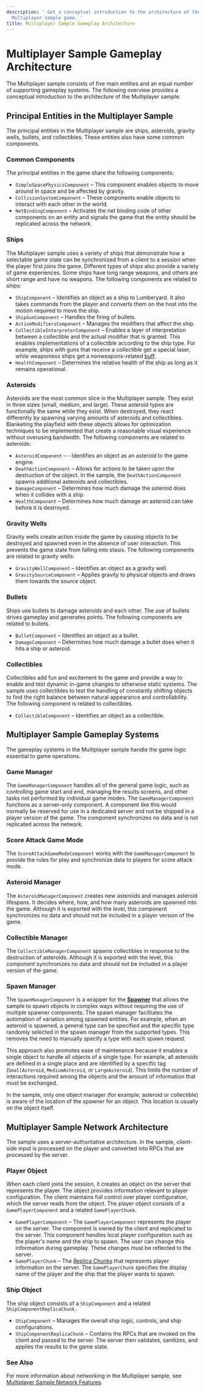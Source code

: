 ```yaml
---
description: ' Get a conceptual introduction to the architecture of the &ALYlong;
  Multiplayer sample game. '
title: Multiplayer Sample Gameplay Architecture
---
```

# Multiplayer Sample Gameplay Architecture<a name="sample-project-multiplayer-enhanced-architecture"></a>

The Multiplayer sample consists of five main entities and an equal number of supporting gameplay systems\. The following overview provides a conceptual introduction to the architecture of the Multiplayer sample\.

## Principal Entities in the Multiplayer Sample<a name="sample-project-multiplayer-enhanced-architecture-entities"></a>

The principal entities in the Multiplayer sample are ships, asteroids, gravity wells, bullets, and collectibles\. These entities also have some common components\.

### Common Components<a name="sample-project-multiplayer-enhanced-architecture-entities-common-components"></a>

The principal entities in the game share the following components:
+ `SimpleSpacePhysicsComponent` – This component enables objects to move around in space and be affected by gravity\.
+ `CollisionSystemComponent` – These components enable objects to interact with each other in the world\.
+ `NetBindingComponent` – Activates the net binding code of other components on an entity and signals the game that the entity should be replicated across the network\.

### Ships<a name="sample-project-multiplayer-enhanced-architecture-entities-ships"></a>

The Multiplayer sample uses a variety of ships that demonstrate how a selectable game state can be synchronized from a client to a session when the player first joins the game\. Different types of ships also provide a variety of game experiences\. Some ships have long range weapons, and others are short range and have no weapons\. The following components are related to ships:
+ `ShipComponent` – Identifies an object as a ship to Lumberyard\. It also takes commands from the player and converts them on the host into the motion required to move the ship\.
+ `ShipGunComponent` – Handles the firing of bullets\.
+ `ActiveModifiersComponent` – Manages the modifiers that affect the ship\.
+ `CollectibleInterpreterComponent` – Enables a layer of interpretation between a collectible and the actual modifier that is granted\. This enables implementations of a collectible according to the ship type\. For example, ships with guns that receive a collectible get a special laser, while weaponless ships get a nonweapons\-related [buff](https://en.wikipedia.org/wiki/Status_effect#Buffs)\.
+ `HealthComponent` – Determines the relative health of the ship as long as it remains operational\.

### Asteroids<a name="sample-project-multiplayer-enhanced-architecture-entities-asteroids"></a>

Asteroids are the most common slice in the Multiplayer sample\. They exist in three sizes \(small, medium, and large\)\. These asteroid types are functionally the same while they exist\. When destroyed, they react differently by spawning varying amounts of asteroids and collectibles\. Blanketing the playfield with these objects allows for optimization techniques to be implemented that create a reasonable visual experience without overusing bandwidth\. The following components are related to asteroids:
+ `AsteroidComponent` – \- Identifies an object as an asteroid to the game engine\.
+ `DeathActionComponent` – Allows for actions to be taken upon the destruction of the object\. In the sample, the `DeathActionComponent` spawns additional asteroids and collectibles\.
+ `DamageComponent` – Determines how much damage the asteroid does when it collides with a ship\.
+ `HealthComponent` – Determines how much damage an asteroid can take before it is destroyed\.

### Gravity Wells<a name="sample-project-multiplayer-enhanced-architecture-entities-gravity-wells"></a>

Gravity wells create action inside the game by causing objects to be destroyed and spawned even in the absence of user interaction\. This prevents the game state from falling into stasis\. The following components are related to gravity wells:
+ `GravityWellComponent` – Identifies an object as a gravity well\.
+ `GravitySourceComponent` – Applies gravity to physical objects and draws them towards the source object\.

### Bullets<a name="sample-project-multiplayer-enhanced-architecture-entities-bullets"></a>

Ships use bullets to damage asteroids and each other\. The use of bullets drives gameplay and generates points\. The following components are related to bullets\.
+ `BulletComponent` – Identifies an object as a bullet\.
+ `DamageComponent` – Determines how much damage a bullet does when it hits a ship or asteroid\.

### Collectibles<a name="sample-project-multiplayer-enhanced-architecture-entities-collectibles"></a>

Collectibles add fun and excitement to the game and provide a way to enable and test dynamic in\-game changes to otherwise static systems\. The sample uses collectibles to test the handling of constantly shifting objects to find the right balance between natural appearance and controllability\. The following component is related to collectibles\.
+ `CollectibleComponent` – Identifies an object as a collectible\.

## Multiplayer Sample Gameplay Systems<a name="sample-project-multiplayer-enhanced-architecture-gameplay-systems"></a>

The gameplay systems in the Multiplayer sample handle the game logic essential to game operations\.

### Game Manager<a name="sample-project-multiplayer-enhanced-architecture-game-manager"></a>

The `GameManagerComponent` handles all of the general game logic, such as controlling game start and end, managing the results screens, and other tasks not performed by individual game modes\. The `GameManagerComponent` functions as a server\-only component\. A component like this would normally be reserved for use in a dedicated server and not be shipped in a player version of the game\. The component synchronizes no data and is not replicated across the network\.

### Score Attack Game Mode<a name="sample-project-multiplayer-enhanced-architecture-score-attack-game-mode"></a>

The `ScoreAttackGameModeComponent` works with the `GameManagerComponent` to provide the rules for play and synchronize data to players for score attack mode\.

### Asteroid Manager<a name="sample-project-multiplayer-enhanced-architecture-asteroid-manager"></a>

The `AsteroidManagerComponent` creates new asteroids and manages asteroid lifespans\. It decides where, how, and how many asteroids are spawned into the game\. Although it is exported with the level, this component synchronizes no data and should not be included in a player version of the game\.

### Collectible Manager<a name="sample-project-multiplayer-enhanced-architecture-collectible-manager"></a>

The `CollectibleManagerComponent` spawns collectibles in response to the destruction of asteroids\. Although it is exported with the level, this component synchronizes no data and should not be included in a player version of the game\.

### Spawn Manager<a name="sample-project-multiplayer-enhanced-architecture-spawn-manager"></a>

The `SpawnManagerComponent` is a wrapper for the **[Spawner](/docs/userguide/components/spawner.md)** that allows the sample to spawn objects in complex ways without requiring the use of multiple spawner components\. The spawn manager facilitates the automation of variation among spawned entities\. For example, when an asteroid is spawned, a general type can be specified and the specific type randomly selected in the spawn manager from the supported types\. This removes the need to manually specify a type with each spawn request\.

This approach also promotes ease of maintenance because it enables a single object to handle all objects of a single type\. For example, all asteroids are defined in a single place and are identified by a specific tag \(`SmallAsteroid`, `MediumAsteroid`, or `LargeAsteroid`\)\. This limits the number of interactions required among the objects and the amount of information that must be exchanged\.

In the sample, only one object manager \(for example, asteroid or collectible\) is aware of the location of the spawner for an object\. This location is usually on the object itself\.

## Multiplayer Sample Network Architecture<a name="sample-project-multiplayer-enhanced-architecture-network"></a>

The sample uses a server\-authoritative architecture\. In the sample, client\-side input is processed on the player and converted into RPCs that are processed by the server\.

### Player Object<a name="sample-project-multiplayer-enhanced-architecture-network-player-object"></a>

When each client joins the session, it creates an object on the server that represents the player\. The object provides information relevant to player configuration\. The client maintains full control over player configuration, which the server reads from the object\. The player object consists of a `GamePlayerComponent` and a related `GamePlayerChunk`\.
+ `GamePlayerComponent` – The `GamePlayerComponent` represents the player on the server\. The component is owned by the client and replicated to the server\. This component handles local player configuration such as the player's name and the ship to spawn\. The user can change this information during gameplay\. These changes must be reflected to the server\.
+ `GamePlayerChunk` – The [Replica Chunks](/docs/userguide/networking/replicas-chunks.md) that represents player information on the server\. The `GamePlayerChunk` specifies the display name of the player and the ship that the player wants to spawn\.

### Ship Object<a name="sample-project-multiplayer-enhanced-architecture-network-ship-object"></a>

The ship object consists of a `ShipComponent` and a related `ShipComponentReplicaChunk.`
+ `ShipComponent` – Manages the overall ship logic, controls, and ship configurations\.
+ `ShipComponentReplicaChunk` – Contains the RPCs that are invoked on the client and passed to the server\. The server then validates, sanitizes, and applies the results to the game state\.

### See Also<a name="sample-project-multiplayer-enhanced-architecture-network-see-also"></a>

For more information about networking in the Multiplayer sample, see [Multiplayer Sample Network Features](/docs/userguide/samples/projects/multiplayer-enhanced-network-features.md)\.